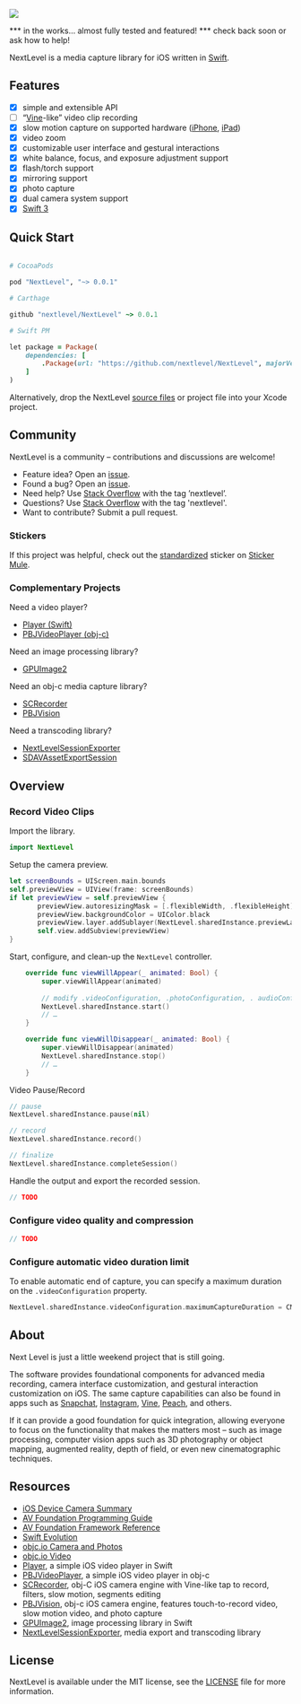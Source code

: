 <p><img src="https://raw.github.com/NextLevel/NextLevel/master/NextLevel%402x.png" style="max-width:100%;"></p>

*** in the works… almost fully tested and featured!
*** check back soon or ask how to help!

NextLevel is a media capture library for iOS written in [Swift](https://developer.apple.com/swift/).

## Features

- [x] simple and extensible API
- [ ] “[Vine](http://vine.co)-like” video clip recording
- [x] slow motion capture on supported hardware ([iPhone](https://www.apple.com/iphone/compare/), [iPad](https://www.apple.com/ipad/compare/))
- [x] video zoom
- [x] customizable user interface and gestural interactions
- [x] white balance, focus, and exposure adjustment support
- [x] flash/torch support
- [x] mirroring support
- [x] photo capture
- [x] dual camera system support
- [x] [Swift 3](https://developer.apple.com/swift/)

## Quick Start

```ruby

# CocoaPods

pod "NextLevel", "~> 0.0.1"

# Carthage

github "nextlevel/NextLevel" ~> 0.0.1

# Swift PM

let package = Package(
    dependencies: [
        .Package(url: "https://github.com/nextlevel/NextLevel", majorVersion: 0)
    ]
)

```

Alternatively, drop the NextLevel [source files](https://github.com/NextLevel/NextLevel/tree/master/Sources) or project file into your Xcode project.

## Community

NextLevel is a community – contributions and discussions are welcome!

- Feature idea? Open an [issue](https://github.com/nextlevel/NextLevel/issues).
- Found a bug? Open an [issue](https://github.com/nextlevel/NextLevel/issues).
- Need help? Use [Stack Overflow](http://stackoverflow.com/questions/tagged/nextlevel) with the tag ’nextlevel’.
- Questions? Use [Stack Overflow](http://stackoverflow.com/questions/tagged/nextlevel) with the tag 'nextlevel'.
- Want to contribute? Submit a pull request.

### Stickers

If this project was helpful, check out the [standardized](https://terinjokes.github.io/StickerConstructorSpec/) sticker on [Sticker Mule](https://www.stickermule.com/en/marketplace/15145-next-level).

### Complementary Projects

Need a video player?
- [Player (Swift)](https://github.com/piemonte/player)
- [PBJVideoPlayer (obj-c)](https://github.com/piemonte/PBJVideoPlayer)

Need an image processing library?
- [GPUImage2](https://github.com/BradLarson/GPUImage2)

Need an obj-c media capture library?
- [SCRecorder](https://github.com/rFlex/SCRecorder)
- [PBJVision](https://github.com/piemonte/PBJVision)

Need a transcoding library?
- [NextLevelSessionExporter](https://github.com/NextLevel/NextLevelSessionExporter)
- [SDAVAssetExportSession](https://github.com/rs/SDAVAssetExportSession)

## Overview

### Record Video Clips
Import the library.

```swift
import NextLevel
```

Setup the camera preview.

```swift
let screenBounds = UIScreen.main.bounds
self.previewView = UIView(frame: screenBounds)
if let previewView = self.previewView {
       previewView.autoresizingMask = [.flexibleWidth, .flexibleHeight]
       previewView.backgroundColor = UIColor.black
       previewView.layer.addSublayer(NextLevel.sharedInstance.previewLayer)
       self.view.addSubview(previewView)
}
```

Start, configure, and clean-up the `NextLevel` controller.

```swift
    override func viewWillAppear(_ animated: Bool) {
        super.viewWillAppear(animated)
        
        // modify .videoConfiguration, .photoConfiguration, . audioConfiguration properties, if necessary
        NextLevel.sharedInstance.start()
        // …
    }
```

```swift
    override func viewWillDisappear(_ animated: Bool) {
        super.viewWillDisappear(animated)        
        NextLevel.sharedInstance.stop()
        // …
    }
```

Video Pause/Record

```swift
// pause
NextLevel.sharedInstance.pause(nil)

// record
NextLevel.sharedInstance.record()

// finalize
NextLevel.sharedInstance.completeSession()
```

Handle the output and export the recorded session.

```swift
// TODO
```

### Configure video quality and compression

```swift
// TODO
```

### Configure automatic video duration limit

To enable automatic end of capture, you can specify a maximum duration on the `.videoConfiguration` property.

```swift
NextLevel.sharedInstance.videoConfiguration.maximumCaptureDuration = CMTimeMakeWithSeconds(5, 600)
```

## About

Next Level is just a little weekend project that is still going.

The software provides foundational components for advanced media recording, camera interface customization, and gestural interaction customization on iOS. The same capture capabilities can also be found in apps such as [Snapchat](http://snapchat.com), [Instagram](http://instagram.com), [Vine](http://vine.co), [Peach](http://peach.cool), and others.

If it can provide a good foundation for quick integration, allowing everyone to focus on the functionality that makes the matters most – such as image processing, computer vision apps such as 3D photography or object mapping, augmented reality, depth of field, or even new cinematographic techniques.

## Resources

* [iOS Device Camera Summary](https://developer.apple.com/library/prerelease/content/documentation/DeviceInformation/Reference/iOSDeviceCompatibility/Cameras/Cameras.html)
* [AV Foundation Programming Guide](https://developer.apple.com/library/ios/documentation/AudioVideo/Conceptual/AVFoundationPG/Articles/00_Introduction.html)
* [AV Foundation Framework Reference](https://developer.apple.com/library/ios/documentation/AVFoundation/Reference/AVFoundationFramework/)
* [Swift Evolution](https://github.com/apple/swift-evolution)
* [objc.io Camera and Photos](http://www.objc.io/issue-21/)
* [objc.io Video](http://www.objc.io/issue-23/)
* [Player](https://github.com/piemonte/player), a simple iOS video player in Swift
* [PBJVideoPlayer](https://github.com/piemonte/PBJVideoPlayer), a simple iOS video player in obj-c
* [SCRecorder](https://github.com/rFlex/SCRecorder), obj-C iOS camera engine with Vine-like tap to record, filters, slow motion, segments editing
* [PBJVision](https://github.com/piemonte/PBJVision), obj-c iOS camera engine, features touch-to-record video, slow motion video, and photo capture
* [GPUImage2](https://github.com/BradLarson/GPUImage2), image processing library in Swift
* [NextLevelSessionExporter](https://github.com/NextLevel/NextLevelSessionExporter), media export and transcoding library

## License

NextLevel is available under the MIT license, see the [LICENSE](https://github.com/NextLevel/NextLevel/blob/master/LICENSE) file for more information.
